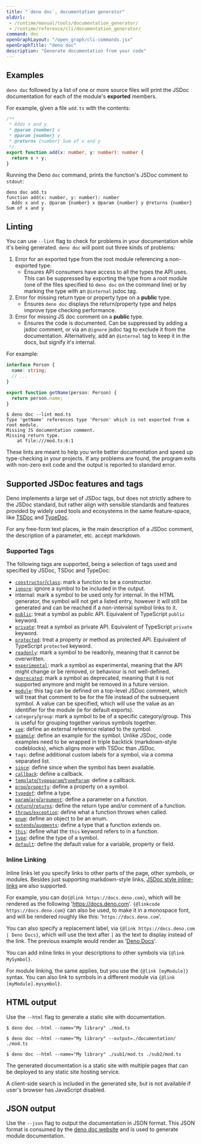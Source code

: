 ```yaml
---
title: "`deno doc`, documentation generator"
oldUrl:
 - /runtime/manual/tools/documentation_generator/
 - /runtime/reference/cli/documentation_generator/
command: doc
openGraphLayout: "/open_graph/cli-commands.jsx"
openGraphTitle: "deno doc"
description: "Generate documentation from your code"
---
```


## Examples

`deno doc` followed by a list of one or more source files will print the JSDoc
documentation for each of the module's **exported** members.

For example, given a file `add.ts` with the contents:

```ts
/**
 * Adds x and y.
 * @param {number} x
 * @param {number} y
 * @returns {number} Sum of x and y
 */
export function add(x: number, y: number): number {
  return x + y;
}
```

Running the Deno `doc` command, prints the function's JSDoc comment to `stdout`:

```shell
deno doc add.ts
function add(x: number, y: number): number
  Adds x and y. @param {number} x @param {number} y @returns {number} Sum of x and y
```

## Linting

You can use `--lint` flag to check for problems in your documentation while it's
being generated. `deno doc` will point out three kinds of problems:

1. Error for an exported type from the root module referencing a non-exported
   type.
   - Ensures API consumers have access to all the types the API uses. This can
     be suppressed by exporting the type from a root module (one of the files
     specified to `deno doc` on the command line) or by marking the type with an
     `@internal` jsdoc tag.
1. Error for missing return type or property type on a **public** type.
   - Ensures `deno doc` displays the return/property type and helps improve type
     checking performance.
1. Error for missing JS doc comment on a **public** type.
   - Ensures the code is documented. Can be suppressed by adding a jsdoc
     comment, or via an `@ignore` jsdoc tag to exclude it from the
     documentation. Alternatively, add an `@internal` tag to keep it in the
     docs, but signify it's internal.

For example:

```ts title="/mod.ts"
interface Person {
  name: string;
  // ...
}

export function getName(person: Person) {
  return person.name;
}
```

```shell
$ deno doc --lint mod.ts
Type 'getName' references type 'Person' which is not exported from a root module.
Missing JS documentation comment.
Missing return type.
    at file:///mod.ts:6:1
```

These lints are meant to help you write better documentation and speed up
type-checking in your projects. If any problems are found, the program exits
with non-zero exit code and the output is reported to standard error.

## Supported JSDoc features and tags

Deno implements a large set of JSDoc tags, but does not strictly adhere to the
JSDoc standard, but rather align with sensible standards and features provided
by widely used tools and ecosystems in the same feature-space, like
[TSDoc](https://tsdoc.org/) and [TypeDoc](https://typedoc.org/).

For any free-form text places, ie the main description of a JSDoc comment, the
description of a parameter, etc. accept markdown.

### Supported Tags

The following tags are supported, being a selection of tags used and specified
by JSDoc, TSDoc and TypeDoc:

- [`constructor`/`class`](https://jsdoc.app/tags-class): mark a function to be a
  constructor.
- [`ignore`](https://jsdoc.app/tags-ignore): ignore a symbol to be included in
  the output.
- internal: mark a symbol to be used only for internal. In the HTML generator,
  the symbol will not get a listed entry, however it will still be generated and
  can be reached if a non-internal symbol links to it.
- [`public`](https://jsdoc.app/tags-public): treat a symbol as public API.
  Equivalent of TypeScript `public` keyword.
- [`private`](https://jsdoc.app/tags-private): treat a symbol as private API.
  Equivalent of TypeScript `private` keyword.
- [`protected`](https://jsdoc.app/tags-protected): treat a property or method as
  protected API. Equivalent of TypeScript `protected` keyword.
- [`readonly`](https://jsdoc.app/tags-readonly): mark a symbol to be readonly,
  meaning that it cannot be overwritten.
- [`experimental`](https://tsdoc.org/pages/tags/experimental): mark a symbol as
  experimental, meaning that the API might change or be removed, or behaviour is
  not well-defined.
- [`deprecated`](https://jsdoc.app/tags-deprecated): mark a symbol as
  deprecated, meaning that it is not supported anymore and might be removed in a
  future version.
- [`module`](https://jsdoc.app/tags-module): this tag can be defined on a
  top-level JSDoc comment, which will treat that comment to be for the file
  instead of the subsequent symbol. A value can be specified, which will use the
  value as an identifier for the module (ie for default exports).
- `category`/`group`: mark a symbol to be of a specific category/group. This is
  useful for grouping together various symbols together.
- [`see`](https://jsdoc.app/tags-see): define an external reference related to
  the symbol.
- [`example`](https://jsdoc.app/tags-example): define an example for the symbol.
  Unlike JSDoc, code examples need to be wrapped in triple backtick
  (markdown-style codeblocks), which aligns more with TSDoc than JSDoc.
- `tags`: define additional custom labels for a symbol, via a comma separated
  list.
- [`since`](https://jsdoc.app/tags-since): define since when the symbol has been
  available.
- [`callback`](https://jsdoc.app/tags-callback): define a callback.
- [`template`/`typeparam`/`typeParam`](https://tsdoc.org/pages/tags/typeparam):
  define a callback.
- [`prop`/`property`](https://jsdoc.app/tags-property): define a property on a
  symbol.
- [`typedef`](https://jsdoc.app/tags-typedef): define a type.
- [`param`/`arg`/`argument`](https://jsdoc.app/tags-param): define a parameter
  on a function.
- [`return`/`returns`](https://jsdoc.app/tags-returns): define the return type
  and/or comment of a function.
- [`throws`/`exception`](https://jsdoc.app/tags-throws): define what a function
  throws when called.
- [`enum`](https://jsdoc.app/tags-enum): define an object to be an enum.
- [`extends`/`augments`](https://jsdoc.app/tags-augments): define a type that a
  function extends on.
- [`this`](https://jsdoc.app/tags-this): define what the `this` keyword refers
  to in a function.
- [`type`](https://jsdoc.app/tags-type): define the type of a symbol.
- [`default`](https://jsdoc.app/tags-default): define the default value for a
  variable, property or field.

### Inline Linking

Inline links let you specify links to other parts of the page, other symbols, or
modules. Besides just supporting markdown-style links,
[JSDoc style inline-links](https://jsdoc.app/tags-inline-link) are also
supported.

For example, you can do`{@link https://docs.deno.com}`, which will be rendered
as the following 'https://docs.deno.com'. `{@linkcode https://docs.deno.com}`
can also be used, to make it in a monospace font, and will be rendered roughly
like this: '`https://docs.deno.com`'.

You can also specify a replacement label, via
`{@link https://docs.deno.com | Deno Docs}`, which will use the text after `|`
as the text to display instead of the link. The previous example would render as
'[Deno Docs](https://docs.deno.com)'.

You can add inline links in your descriptions to other symbols via
`{@link MySymbol}`.

For module linking, the same applies, but you use the `{@link [myModule]}`
syntax. You can also link to symbols in a different module via
`{@link [myModule].mysymbol}`.

## HTML output

Use the `--html` flag to generate a static site with documentation.

```console
$ deno doc --html --name="My library" ./mod.ts

$ deno doc --html --name="My library" --output=./documentation/ ./mod.ts

$ deno doc --html --name="My library" ./sub1/mod.ts ./sub2/mod.ts
```

The generated documentation is a static site with multiple pages that can be
deployed to any static site hosting service.

A client-side search is included in the generated site, but is not available if
user's browser has JavaScript disabled.

## JSON output

Use the `--json` flag to output the documentation in JSON format. This JSON
format is consumed by the
[deno doc website](https://github.com/denoland/docland) and is used to generate
module documentation.
